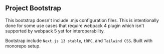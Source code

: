 ## Project Bootstrap

This bootstrap doesn't include .mjs configuration files. This is intentionally done for some use cases that require
webpack 4 plugin which isn't supported by webpack 5 yet for interoperability.

Bootstrap include `Next.js 13 stable`, `tRPC`, and `Tailwind CSS`. Built with monorepo setup.